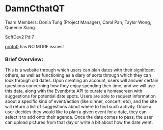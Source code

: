 # DamnCthatQT

Team Members: Donia Tung (Project Manager), Carol Pan, Taylor Wong, Queenie Xiang

SoftDev2 Pd 7

[proto0](http://165.227.71.95/) has NO MORE issues!

### Brief Overview: 
This is a website through which users can plan dates with their significant others, as well as functioning as a diary of sorts through which they can look through old dates. Upon creating an account, users will answer certain questions concerning how they enjoy spending their time, and we will use this data, along with the Eventbrite API to curate a homescreen with suggestions for potential date spots. Users are able to request information about a specific kind of event/action (like dinner, concert, etc), and the site will return a list of suggestions about where to find such activity. Once a user decides they would like to plan a given event for a date, they can select it to add onto their agenda. Once the date comes to pass, the user can upload pictures from that day or write a bit about how the date went.
